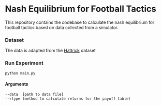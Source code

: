 # Nash Equilibrium for Football Tactics
This repository contains the codebase to calculate the nash equilibrium for football tactics based on data collected from a simulator.
### Dataset
The data is adapted from the [Hattrick](https://www.kaggle.com/juandelacalle/hattirckorg-matches-dataset) dataset

### Run Experiment
```bash
python main.py
```

#### Arguments
 ```bash
 --data  [path to data file]
 --rtype [method to calculate returns for the payoff table]
 ```

 